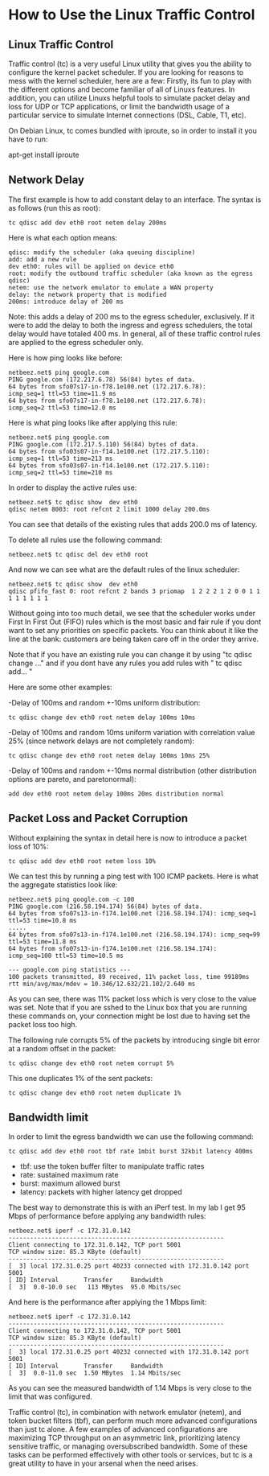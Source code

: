 How to Use the Linux Traffic Control
==========

Linux Traffic Control
------

Traffic control (tc) is a very useful Linux utility that gives you the ability to configure the kernel packet scheduler. If you are looking for reasons to mess with the kernel scheduler, here are a few: Firstly, its fun to play with the different options and become familiar of all of Linuxs features. In addition, you can utilize Linuxs helpful tools to simulate packet delay and loss for UDP or TCP applications, or limit the bandwidth usage of a particular service to simulate Internet connections (DSL, Cable, T1, etc).

On Debian Linux, tc comes bundled with iproute, so in order to install it you have to run:

apt-get install iproute

Network Delay
------

The first example is how to add constant delay to an interface. The syntax is as follows (run this as root):

	tc qdisc add dev eth0 root netem delay 200ms

Here is what each option means:

	qdisc: modify the scheduler (aka queuing discipline)
	add: add a new rule
	dev eth0: rules will be applied on device eth0
	root: modify the outbound traffic scheduler (aka known as the egress qdisc)
	netem: use the network emulator to emulate a WAN property
	delay: the network property that is modified
	200ms: introduce delay of 200 ms


Note: this adds a delay of 200 ms to the egress scheduler, exclusively. If it were to add the delay to both the ingress and egress schedulers, the total delay would have totaled 400 ms. In general, all of these traffic control rules are applied to the egress scheduler only.


Here is how ping looks like before:


	netbeez.net$ ping google.com
	PING google.com (172.217.6.78) 56(84) bytes of data.
	64 bytes from sfo07s17-in-f78.1e100.net (172.217.6.78): 
	icmp_seq=1 ttl=53 time=11.9 ms
	64 bytes from sfo07s17-in-f78.1e100.net (172.217.6.78): 
	icmp_seq=2 ttl=53 time=12.0 ms

Here is what ping looks like after applying this rule:

	netbeez.net$ ping google.com
	PING google.com (172.217.5.110) 56(84) bytes of data.
	64 bytes from sfo03s07-in-f14.1e100.net (172.217.5.110): 
	icmp_seq=1 ttl=53 time=213 ms
	64 bytes from sfo03s07-in-f14.1e100.net (172.217.5.110): 
	icmp_seq=2 ttl=53 time=210 ms


In order to display the active rules use:

	netbeez.net$ tc qdisc show  dev eth0
	qdisc netem 8003: root refcnt 2 limit 1000 delay 200.0ms

You can see that details of the existing rules that adds 200.0 ms of latency.

To delete all rules use the following command:

	netbeez.net$ tc qdisc del dev eth0 root

And now we can see what are the default rules of the linux scheduler:


	netbeez.net$ tc qdisc show  dev eth0
	qdisc pfifo_fast 0: root refcnt 2 bands 3 priomap  1 2 2 2 1 2 0 0 1 1 1 1 1 1 1 1


Without going into too much detail, we see that the scheduler works under First In First Out (FIFO) rules which is the most basic and fair rule if you dont want to set any priorities on specific packets. You can think about it like the line at the bank: customers are being taken care off in the order they arrive.

Note that if you have an existing rule you can change it by using  "tc qdisc change ..." and if you dont have any rules you add rules with " tc qdisc add... "

Here are some other examples:



-Delay of 100ms and random +-10ms uniform distribution:

	tc qdisc change dev eth0 root netem delay 100ms 10ms


-Delay of 100ms and random 10ms uniform variation with correlation value 25% (since network delays are not completely random):

	tc qdisc change dev eth0 root netem delay 100ms 10ms 25%


-Delay of 100ms and random +-10ms normal distribution (other distribution options are pareto, and paretonormal):

	add dev eth0 root netem delay 100ms 20ms distribution normal

Packet Loss and Packet Corruption
---------


Without explaining the syntax in detail here is now to introduce a packet loss of 10%:

	tc qdisc add dev eth0 root netem loss 10%

We can test this by running a ping test with 100 ICMP packets. Here is what the aggregate statistics look like:

	netbeez.net$ ping google.com -c 100
	PING google.com (216.58.194.174) 56(84) bytes of data.
	64 bytes from sfo07s13-in-f174.1e100.net (216.58.194.174): icmp_seq=1 ttl=53 time=10.8 ms
	.....
	64 bytes from sfo07s13-in-f174.1e100.net (216.58.194.174): icmp_seq=99 ttl=53 time=11.8 ms
	64 bytes from sfo07s13-in-f174.1e100.net (216.58.194.174): icmp_seq=100 ttl=53 time=10.5 ms
	 
	--- google.com ping statistics ---
	100 packets transmitted, 89 received, 11% packet loss, time 99189ms
	rtt min/avg/max/mdev = 10.346/12.632/21.102/2.640 ms


As you can see, there was 11% packet loss which is very close to the value was set. Note that if you are sshed to the Linux box that you are running these commands on, your connection might be lost due to having set the packet loss too high.

The following rule corrupts 5% of the packets by introducing single bit error at a random offset in the packet:

	tc qdisc change dev eth0 root netem corrupt 5%

This one duplicates 1% of the sent packets:

	tc qdisc change dev eth0 root netem duplicate 1%

Bandwidth limit
------

In order to limit the egress bandwidth we can use the following command:

	tc qdisc add dev eth0 root tbf rate 1mbit burst 32kbit latency 400ms

- tbf: use the token buffer filter to manipulate traffic rates
- rate: sustained maximum rate
- burst: maximum allowed burst
- latency: packets with higher latency get dropped


The best way to demonstrate this is with an iPerf test. In my lab I get 95 Mbps of performance before applying any bandwidth rules:



	netbeez.net$ iperf -c 172.31.0.142
	------------------------------------------------------------
	Client connecting to 172.31.0.142, TCP port 5001
	TCP window size: 85.3 KByte (default)
	------------------------------------------------------------
	[  3] local 172.31.0.25 port 40233 connected with 172.31.0.142 port 5001
	[ ID] Interval       Transfer     Bandwidth
	[  3]  0.0-10.0 sec   113 MBytes  95.0 Mbits/sec
	

And here is the performance after applying the 1 Mbps limit:

	netbeez.net$ iperf -c 172.31.0.142
	------------------------------------------------------------
	Client connecting to 172.31.0.142, TCP port 5001
	TCP window size: 85.3 KByte (default)
	------------------------------------------------------------
	[  3] local 172.31.0.25 port 40232 connected with 172.31.0.142 port 5001
	[ ID] Interval       Transfer     Bandwidth
	[  3]  0.0-11.0 sec  1.50 MBytes  1.14 Mbits/sec


As you can see the measured bandwidth of 1.14 Mbps is very close to the limit that was configured.

Traffic control (tc), in combination with network emulator (netem), and token bucket filters (tbf), can perform much more advanced configurations than just tc alone.  A few examples of advanced configurations are maximizing TCP throughput on an asymmetric link, prioritizing latency sensitive traffic, or managing oversubscribed bandwidth. Some of these tasks can be performed effectively with other tools or services, but tc is a great utility to have in your arsenal when the need arises.
